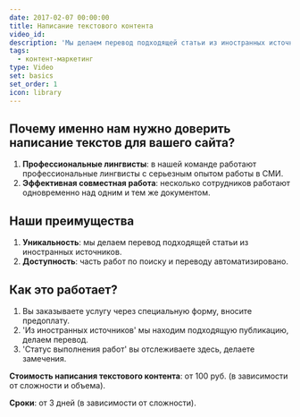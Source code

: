 ```yaml
---
date: 2017-02-07 00:00:00
title: Написание текстового контента
video_id:
description: 'Мы делаем перевод подходящей статьи из иностранных источников.'
tags:
  - контент-маркетинг
type: Video
set: basics
set_order: 1
icon: library
---
```


## Почему именно нам нужно доверить написание текстов для вашего сайта?

1. **Профессиональные лингвисты**: в нашей команде работают профессиональные лингвисты с серьезным опытом работы в СМИ.
2. **Эффективная совместная работа**: несколько сотрудников работают одновременно над одним и тем же документом. 

## Наши преимущества

1. **Уникальность**: мы делаем перевод подходящей статьи из иностранных источников.
2. **Доступность**: часть работ по поиску и переводу автоматизировано.

## Как это работает?

1. Вы заказываете услугу через специальную форму, вносите предоплату.
2. 'Из иностранных источников' мы находим подходящую публикацию, делаем перевод. 
3. 'Статус выполнения работ' вы отслеживаете здесь, делаете замечения. 

**Стоимость написания текстового контента**: от 100 руб. (в зависимости от сложности и объема).

**Сроки**: от 3 дней (в зависимости от сложности).